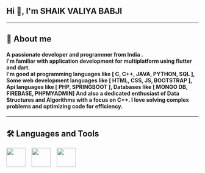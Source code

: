 <h2 align="left">Hi 👋, I'm SHAIK VALIYA BABJI</h2>
<hr>
<h2 align="left">📝 About me </h2>

<h4 align="left">
A passionate developer and programmer from India .<br>
I'm familiar with application development for multiplatform using flutter and dart.<br>
I'm good at programming languages like [ C, C++, JAVA, PYTHON, SQL ], Some web development languages like [ HTML, CSS, JS, BOOTSTRAP ], Api languages like [ PHP, SPRINGBOOT ], Databases like [ MONGO DB, FIREBASE, PHPMYADMIN] And also a dedicated enthusiast of Data Structures and Algorithms with a focus on C++. I love solving complex problems and optimizing code for efficiency. </h4>

<hr>
<h2 align="left">🛠️ Languages and Tools </h2>
<p><img src="https://www.pngkit.com/png/full/101-1010012_download-png.png" width="50" height="50" align="center">&nbsp;&nbsp;&nbsp;&nbsp;<img src="[https://www.pngkit.com/png/full/101-1010012_download-png.png](https://logodix.com/logo/1137946.png)" width="50" height="50" align="center">&nbsp;&nbsp;&nbsp;&nbsp;<img src="[https://www.pngkit.com/png/full/101-1010012_download-png.png](https://classes.engineering.wustl.edu/cse231/core/images/2/26/Java.png)https://classes.engineering.wustl.edu/cse231/core/images/2/26/Java.png" width="50" height="50" align="center"></p>

